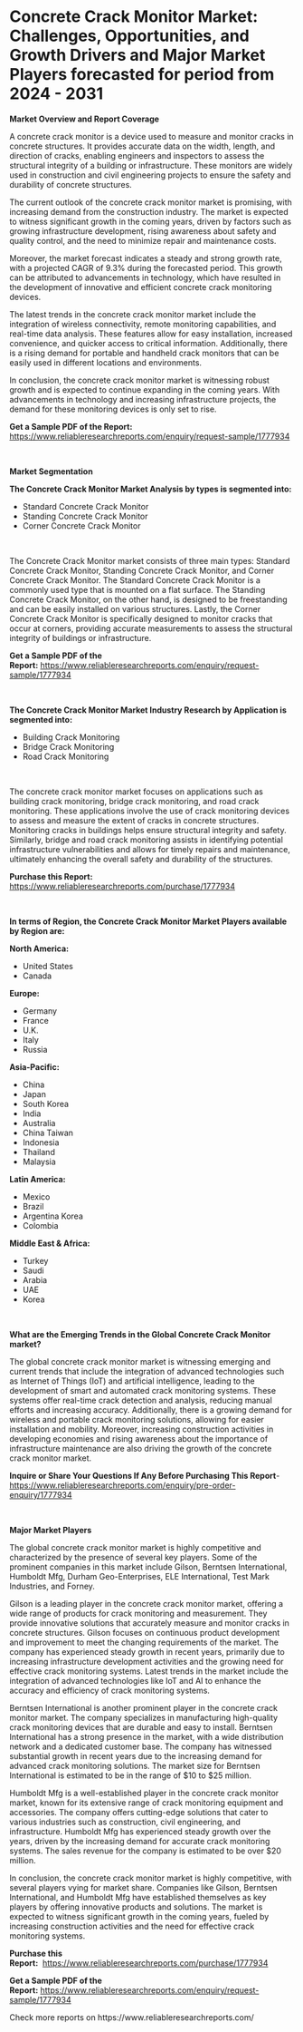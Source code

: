 <p><h1>Concrete Crack Monitor Market: Challenges, Opportunities, and Growth Drivers and Major Market Players forecasted for period from 2024 - 2031</h1></p><p><strong>Market Overview and Report Coverage</strong></p>
<p><p>A concrete crack monitor is a device used to measure and monitor cracks in concrete structures. It provides accurate data on the width, length, and direction of cracks, enabling engineers and inspectors to assess the structural integrity of a building or infrastructure. These monitors are widely used in construction and civil engineering projects to ensure the safety and durability of concrete structures.</p><p>The current outlook of the concrete crack monitor market is promising, with increasing demand from the construction industry. The market is expected to witness significant growth in the coming years, driven by factors such as growing infrastructure development, rising awareness about safety and quality control, and the need to minimize repair and maintenance costs.</p><p>Moreover, the market forecast indicates a steady and strong growth rate, with a projected CAGR of 9.3% during the forecasted period. This growth can be attributed to advancements in technology, which have resulted in the development of innovative and efficient concrete crack monitoring devices.</p><p>The latest trends in the concrete crack monitor market include the integration of wireless connectivity, remote monitoring capabilities, and real-time data analysis. These features allow for easy installation, increased convenience, and quicker access to critical information. Additionally, there is a rising demand for portable and handheld crack monitors that can be easily used in different locations and environments.</p><p>In conclusion, the concrete crack monitor market is witnessing robust growth and is expected to continue expanding in the coming years. With advancements in technology and increasing infrastructure projects, the demand for these monitoring devices is only set to rise.</p></p>
<p><strong>Get a Sample PDF of the Report:</strong> <a href="https://www.reliableresearchreports.com/enquiry/request-sample/1777934">https://www.reliableresearchreports.com/enquiry/request-sample/1777934</a></p>
<p>&nbsp;</p>
<p><strong>Market Segmentation</strong></p>
<p><strong>The Concrete Crack Monitor Market Analysis by types is segmented into:</strong></p>
<p><ul><li>Standard Concrete Crack Monitor</li><li>Standing Concrete Crack Monitor</li><li>Corner Concrete Crack Monitor</li></ul></p>
<p>&nbsp;</p>
<p><p>The Concrete Crack Monitor market consists of three main types: Standard Concrete Crack Monitor, Standing Concrete Crack Monitor, and Corner Concrete Crack Monitor. The Standard Concrete Crack Monitor is a commonly used type that is mounted on a flat surface. The Standing Concrete Crack Monitor, on the other hand, is designed to be freestanding and can be easily installed on various structures. Lastly, the Corner Concrete Crack Monitor is specifically designed to monitor cracks that occur at corners, providing accurate measurements to assess the structural integrity of buildings or infrastructure.</p></p>
<p><strong>Get a Sample PDF of the Report:</strong>&nbsp;<a href="https://www.reliableresearchreports.com/enquiry/request-sample/1777934">https://www.reliableresearchreports.com/enquiry/request-sample/1777934</a></p>
<p>&nbsp;</p>
<p><strong>The Concrete Crack Monitor Market Industry Research by Application is segmented into:</strong></p>
<p><ul><li>Building Crack Monitoring</li><li>Bridge Crack Monitoring</li><li>Road Crack Monitoring</li></ul></p>
<p>&nbsp;</p>
<p><p>The concrete crack monitor market focuses on applications such as building crack monitoring, bridge crack monitoring, and road crack monitoring. These applications involve the use of crack monitoring devices to assess and measure the extent of cracks in concrete structures. Monitoring cracks in buildings helps ensure structural integrity and safety. Similarly, bridge and road crack monitoring assists in identifying potential infrastructure vulnerabilities and allows for timely repairs and maintenance, ultimately enhancing the overall safety and durability of the structures.</p></p>
<p><strong>Purchase this Report:</strong>&nbsp; <a href="https://www.reliableresearchreports.com/purchase/1777934">https://www.reliableresearchreports.com/purchase/1777934</a></p>
<p>&nbsp;</p>
<p><strong>In terms of Region, the Concrete Crack Monitor Market Players available by Region are:</strong></p>
<p>
    <p> <strong> North America: </strong>
        <ul>
            <li>United States</li>
            <li>Canada</li>
        </ul>
        </p> 
    <p> <strong> Europe: </strong>
        <ul>
            <li>Germany</li>
            <li>France</li>
            <li>U.K.</li>
            <li>Italy</li>
            <li>Russia</li>
        </ul>
        </p> 
    <p> <strong> Asia-Pacific: </strong>
        <ul>
            <li>China</li>
            <li>Japan</li>
            <li>South Korea</li>
            <li>India</li>
            <li>Australia</li>
            <li>China Taiwan</li>
            <li>Indonesia</li>
            <li>Thailand</li>
            <li>Malaysia</li>
        </ul>
        </p> 
    <p> <strong> Latin America: </strong>
        <ul>
            <li>Mexico</li>
            <li>Brazil</li>
            <li>Argentina Korea</li>
            <li>Colombia</li>
        </ul>
        </p> 
    <p> <strong> Middle East & Africa: </strong>
        <ul>
            <li>Turkey</li>
            <li>Saudi</li>
            <li>Arabia</li>
            <li>UAE</li>
            <li>Korea</li>
        </ul>
    </p>
    </p>
<p>&nbsp;</p>
<p><strong>What are the Emerging Trends in the Global Concrete Crack Monitor market?</strong></p>
<p><p>The global concrete crack monitor market is witnessing emerging and current trends that include the integration of advanced technologies such as Internet of Things (IoT) and artificial intelligence, leading to the development of smart and automated crack monitoring systems. These systems offer real-time crack detection and analysis, reducing manual efforts and increasing accuracy. Additionally, there is a growing demand for wireless and portable crack monitoring solutions, allowing for easier installation and mobility. Moreover, increasing construction activities in developing economies and rising awareness about the importance of infrastructure maintenance are also driving the growth of the concrete crack monitor market.</p></p>
<p><strong>Inquire or Share Your Questions If Any Before Purchasing This Report</strong>- <a href="https://www.reliableresearchreports.com/enquiry/pre-order-enquiry/1777934">https://www.reliableresearchreports.com/enquiry/pre-order-enquiry/1777934</a></p>
<p>&nbsp;</p>
<p><strong>Major Market Players</strong></p>
<p><p>The global concrete crack monitor market is highly competitive and characterized by the presence of several key players. Some of the prominent companies in this market include Gilson, Berntsen International, Humboldt Mfg, Durham Geo-Enterprises, ELE International, Test Mark Industries, and Forney.</p><p>Gilson is a leading player in the concrete crack monitor market, offering a wide range of products for crack monitoring and measurement. They provide innovative solutions that accurately measure and monitor cracks in concrete structures. Gilson focuses on continuous product development and improvement to meet the changing requirements of the market. The company has experienced steady growth in recent years, primarily due to increasing infrastructure development activities and the growing need for effective crack monitoring systems. Latest trends in the market include the integration of advanced technologies like IoT and AI to enhance the accuracy and efficiency of crack monitoring systems.</p><p>Berntsen International is another prominent player in the concrete crack monitor market. The company specializes in manufacturing high-quality crack monitoring devices that are durable and easy to install. Berntsen International has a strong presence in the market, with a wide distribution network and a dedicated customer base. The company has witnessed substantial growth in recent years due to the increasing demand for advanced crack monitoring solutions. The market size for Berntsen International is estimated to be in the range of $10 to $25 million.</p><p>Humboldt Mfg is a well-established player in the concrete crack monitor market, known for its extensive range of crack monitoring equipment and accessories. The company offers cutting-edge solutions that cater to various industries such as construction, civil engineering, and infrastructure. Humboldt Mfg has experienced steady growth over the years, driven by the increasing demand for accurate crack monitoring systems. The sales revenue for the company is estimated to be over $20 million.</p><p>In conclusion, the concrete crack monitor market is highly competitive, with several players vying for market share. Companies like Gilson, Berntsen International, and Humboldt Mfg have established themselves as key players by offering innovative products and solutions. The market is expected to witness significant growth in the coming years, fueled by increasing construction activities and the need for effective crack monitoring systems.</p></p>
<p><strong>Purchase this Report:</strong>&nbsp;&nbsp;<a href="https://www.reliableresearchreports.com/purchase/1777934">https://www.reliableresearchreports.com/purchase/1777934</a></p>
<p></p>
<p><strong>Get a Sample PDF of the Report:</strong>&nbsp;<a href="https://www.reliableresearchreports.com/enquiry/request-sample/1777934">https://www.reliableresearchreports.com/enquiry/request-sample/1777934</a></p>
<p>Check more reports on https://www.reliableresearchreports.com/</p>
